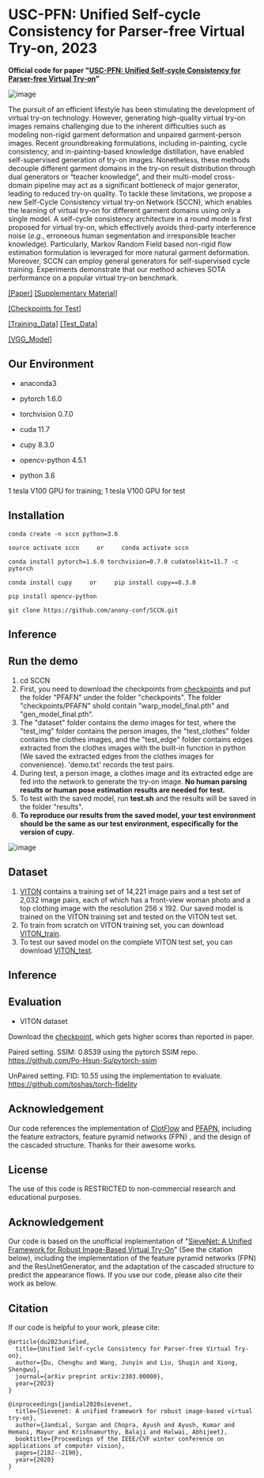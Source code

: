 # USC-PFN: Unified Self-cycle Consistency for Parser-free Virtual Try-on, 2023
**Official code for paper "[USC-PFN: Unified Self-cycle Consistency for Parser-free Virtual Try-on](https://arxiv.org/abs/)"**


<!-- **The training code has been released.** -->

![image](https://github.com/geyuying/PF-AFN/blob/main/show/compare_both.jpg?raw=true)

The pursuit of an efficient lifestyle has been stimulating the development of virtual try-on technology. However, generating high-quality virtual try-on images remains challenging due to the inherent difficulties such as modeling non-rigid garment deformation and unpaired garment-person images. Recent groundbreaking formulations, including in-painting, cycle consistency, and in-painting-based knowledge distillation, have enabled self-supervised generation of try-on images. Nonetheless, these methods decouple different garment domains in the try-on result distribution through dual generators or “teacher knowledge”, and their multi-model cross-domain pipeline may act as a significant bottleneck of major generator, leading to reduced try-on quality. To tackle these limitations, we propose a new Self-Cycle Consistency virtual try-on Network (SCCN), which enables the learning of virtual try-on for different garment domains using only a single model. A self-cycle consistency architecture in a round mode is first proposed for virtual try-on, which effectively avoids third-party interference noise ($e.g.$, erroneous human segmentation and irresponsible teacher knowledge). Particularly, Markov Random Field based non-rigid flow estimation formulation is leveraged for more natural garment deformation. Moreover, SCCN can employ general generators for self-supervised cycle training. Experiments demonstrate that our method achieves SOTA performance on a popular virtual try-on benchmark.

[[Paper]](https://arxiv.org/abs/)       [[Supplementary Material]](https://github.com/geyuying/PF-AFN/blob/main/PFAFN_supp.pdf)

[[Checkpoints for Test]](https://drive.google.com/file/d/1_a0AiN8Y_d_9TNDhHIcRlERz3zptyYWV/view?usp=sharing)

[[Training_Data]](https://drive.google.com/file/d/1Uc0DTTkSfCPXDhd4CMx2TQlzlC6bDolK/view?usp=sharing)
[[Test_Data]](https://drive.google.com/file/d/1Y7uV0gomwWyxCvvH8TIbY7D9cTAUy6om/view?usp=sharing)

[[VGG_Model]](https://drive.google.com/file/d/1Mw24L52FfOT9xXm3I1GL8btn7vttsHd9/view?usp=sharing)

## Our Environment
- anaconda3

- pytorch 1.6.0

- torchvision 0.7.0

- cuda 11.7

- cupy 8.3.0

- opencv-python 4.5.1
 
- python 3.6

1 tesla V100 GPU for training; 1 tesla V100 GPU for test


## Installation
`conda create -n sccn python=3.6`

`source activate sccn     or     conda activate sccn`

`conda install pytorch=1.6.0 torchvision=0.7.0 cudatoolkit=11.7 -c pytorch`

`conda install cupy     or     pip install cupy==8.3.0`

`pip install opencv-python`

`git clone https://github.com/anony-conf/SCCN.git`

## Inference

## Run the demo
1. cd SCCN
2. First, you need to download the checkpoints from [checkpoints](https://drive.google.com/file/d/1_a0AiN8Y_d_9TNDhHIcRlERz3zptyYWV/view?usp=sharing) and put the folder "PFAFN" under the folder "checkpoints". The folder "checkpoints/PFAFN" shold contain "warp_model_final.pth" and "gen_model_final.pth". 
3. The "dataset" folder contains the demo images for test, where the "test_img" folder contains the person images, the "test_clothes" folder contains the clothes images, and the "test_edge" folder contains edges extracted from the clothes images with the built-in function in python (We saved the extracted edges from the clothes images for convenience). 'demo.txt' records the test pairs. 
4. During test, a person image, a clothes image and its extracted edge are fed into the network to generate the try-on image. **No human parsing results or human pose estimation results are needed for test.**
5. To test with the saved model, run **test.sh** and the results will be saved in the folder "results".
6. **To reproduce our results from the saved model, your test environment should be the same as our test environment, especifically for the version of cupy.** 

![image](https://github.com/geyuying/PF-AFN/blob/main/show/compare.jpg?raw=true)

## Dataset
1. [VITON](https://github.com/xthan/VITON) contains a training set of 14,221 image pairs and a test set of 2,032 image pairs, each of which has a front-view woman photo and a top clothing image with the resolution 256 x 192. Our saved model is trained on the VITON training set and tested on the VITON test set.
2. To train from scratch on VITON training set, you can download [VITON_train](https://drive.google.com/file/d/1Uc0DTTkSfCPXDhd4CMx2TQlzlC6bDolK/view?usp=sharing).
3. To test our saved model on the complete VITON test set, you can download [VITON_test](https://drive.google.com/file/d/1Y7uV0gomwWyxCvvH8TIbY7D9cTAUy6om/view?usp=sharing).

## Inference

## Evaluation
- VITON dataset

Download the [checkpoint](https://www.mde),  which gets higher scores than reported in paper.

Paired setting. SSIM: 0.8539 using the pytorch SSIM repo. https://github.com/Po-Hsun-Su/pytorch-ssim

UnPaired setting. FID: 10.55 using the implementation to evaluate. https://github.com/toshas/torch-fidelity


## Acknowledgement
Our code references the implementation of [ClotFlow](https://openaccess.thecvf.com/content_ICCV_2019/papers/Han_ClothFlow_A_Flow-Based_Model_for_Clothed_Person_Generation_ICCV_2019_paper.pdf) and [PFAPN](https://github.com/geyuying/PF-AFN), including the feature extractors, feature pyramid networks (FPN) , and the design of the cascaded structure. Thanks for their awesome works.


## License
The use of this code is RESTRICTED to non-commercial research and educational purposes.

## Acknowledgement


Our code is based on the unofficial implementation of "[SieveNet: A Unified Framework for Robust Image-Based Virtual Try-On](https://github.com/levindabhi/SieveNet)" (See the citation below), including the implementation of the feature pyramid networks (FPN) and the ResUnetGenerator, and the adaptation of the cascaded structure to predict the appearance flows. If you use our code, please also cite their work as below.


## Citation
If our code is helpful to your work, please cite:
```
@article{du2023unified,
  title={Unified Self-cycle Consistency for Parser-free Virtual Try-on},
  author={Du, Chenghu and Wang, Junyin and Liu, Shuqin and Xiong, Shengwu},
  journal={arXiv preprint arXiv:2303.00000},
  year={2023}
}
```
```
@inproceedings{jandial2020sievenet,
  title={Sievenet: A unified framework for robust image-based virtual try-on},
  author={Jandial, Surgan and Chopra, Ayush and Ayush, Kumar and Hemani, Mayur and Krishnamurthy, Balaji and Halwai, Abhijeet},
  booktitle={Proceedings of the IEEE/CVF winter conference on applications of computer vision},
  pages={2182--2190},
  year={2020}
}
```
